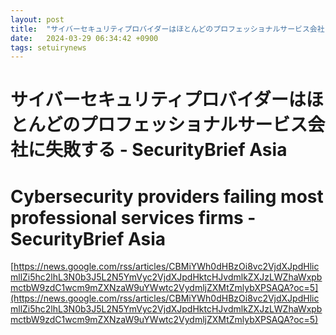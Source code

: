 ```yaml
---
layout: post
title:  "サイバーセキュリティプロバイダーはほとんどのプロフェッショナルサービス会社に失敗する - SecurityBrief Asia"
date:   2024-03-29 06:34:42 +0900
tags: setuirynews 
---
```


# サイバーセキュリティプロバイダーはほとんどのプロフェッショナルサービス会社に失敗する - SecurityBrief Asia



# Cybersecurity providers failing most professional services firms - SecurityBrief Asia

[https://news.google.com/rss/articles/CBMiYWh0dHBzOi8vc2VjdXJpdHlicmllZi5hc2lhL3N0b3J5L2N5YmVyc2VjdXJpdHktcHJvdmlkZXJzLWZhaWxpbmctbW9zdC1wcm9mZXNzaW9uYWwtc2VydmljZXMtZmlybXPSAQA?oc=5](https://news.google.com/rss/articles/CBMiYWh0dHBzOi8vc2VjdXJpdHlicmllZi5hc2lhL3N0b3J5L2N5YmVyc2VjdXJpdHktcHJvdmlkZXJzLWZhaWxpbmctbW9zdC1wcm9mZXNzaW9uYWwtc2VydmljZXMtZmlybXPSAQA?oc=5)

